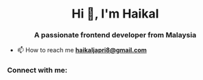 
<!--
**hyekaljap/hyekaljap** is a ✨ _special_ ✨ repository because its `README.md` (this file) appears on your GitHub profile.

Here are some ideas to get you started:

- 🔭 I’m currently working on ...
- 🌱 I’m currently learning ...
- 👯 I’m looking to collaborate on ...
- 🤔 I’m looking for help with ...
- 💬 Ask me about ...
- 📫 How to reach me: ...
- 😄 Pronouns: ...
- ⚡ Fun fact: ...
-->
<h1 align="center">Hi 👋, I'm Haikal</h1>
<h3 align="center">A passionate frontend developer from Malaysia</h3>

- 📫 How to reach me **haikaljapri8@gmail.com**

<h3 align="left">Connect with me:</h3>
<p align="left">
</p>
